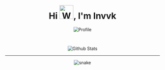 <h1 align="center">Hi <img src="https://raw.githubusercontent.com/nixin72/nixin72/master/wave.gif" 
         alt="Waving hand animated gif"
         height="45"
         width="45" />, I'm Invvk</h1>

<div align="center">
 
![Profile](https://komarev.com/ghpvc/?username=Invvk&label=Profile%20views&color=0e75b6&style=flat)

</div>
<br>

<div align="center">

![Github Stats](https://github-readme-stats.vercel.app/api?username=Invvk&bg_color=0D1117&icon_color=fb8c00&show_icons=true&theme=dark)

---
<img src="https://raw.githubusercontent.com/invvk/invvk/output/github-contribution-grid-snake.svg" alt="snake">

</div>
